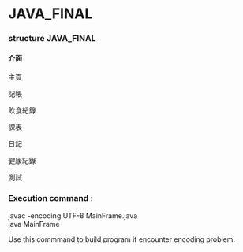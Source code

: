 # JAVA_FINAL

### structure JAVA_FINAL

#### 介面

主頁

記帳

飲食紀錄

課表

日記

健康紀錄

測試

### Execution command :  

javac -encoding UTF-8 MainFrame.java  
java MainFrame

Use this commmand to build program if encounter encoding problem.